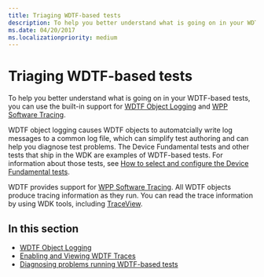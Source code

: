 ```yaml
---
title: Triaging WDTF-based tests
description: To help you better understand what is going on in your WDTF-based tests, you can use the built-in support for WDTF Object Logging and WPP Software Tracing.
ms.date: 04/20/2017
ms.localizationpriority: medium
---
```


# Triaging WDTF-based tests


To help you better understand what is going on in your WDTF-based tests, you can use the built-in support for [WDTF Object Logging](logging-and-tracing.md) and [WPP Software Tracing](../devtest/wpp-software-tracing.md).

WDTF object logging causes WDTF objects to automatcially write log messages to a common log file, which can simplify test authoring and can help you diagnose test problems. The Device Fundamental tests and other tests that ship in the WDK are examples of WDTF-based tests. For information about those tests, see [How to select and configure the Device Fundamental tests](/windows-hardware/drivers).

WDTF provides support for [WPP Software Tracing](../devtest/wpp-software-tracing.md). All WDTF objects produce tracing information as they run. You can read the trace information by using WDK tools, including [TraceView](../devtest/using-traceview.md).

## In this section


-   [WDTF Object Logging](logging-and-tracing.md)
-   [Enabling and Viewing WDTF Traces](viewing-wdtf-traces.md)
-   [Diagnosing problems running WDTF-based tests](diagnosing-problems-running-wdtf-based-tests.md)

 

